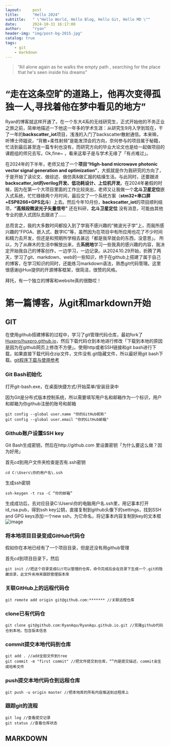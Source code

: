```yaml
---
layout:     post
title:      "Hello 2024"
subtitle:   " \"Hello World, Hello Blog, Hello Git, Hello MD \""
date:       2024-10-31 16:17:00
author:     "ryan"
header-img: "img/post-bg-2015.jpg"
catalog: true
tags:
    - git
    - markdown
---
```


> “All alone again as he walks the empty path , searching for the place that he's seen inside his dreams”

# “走在这条空旷的道路上，他再次变得孤独一人,寻找着他在梦中看见的地方”

Ryan的博客就这样开通了。在一个东大4系的无线研究生，正式开始他的不务正业之旅之前，简单地描述一下他这一年多的学术生涯：从研究生9月入学到现在，干了一年的**backscatter_iot**项目，浅浅的入门了backscatter散射通信。本来嘛，听博士师姐说，“背散+柔性射频”是能发顶会的方向，奈何参与的项目属于秘籍，忙活到最后甚至连一篇专利也没有，而研究方向的毕业大论文也是给一起做项目的课题组的师兄去写。Ok,fine~ ，看来这辈子是与学术无缘了「有点难过」。

在2024年的下半年，老师又给了一个**项目“High-band microwave photonic vector signal generation and optimization”**，大抵就是作为我研究的方向了，于是开始了读论文、做综述、做仿真&做汇报的枯燥生活。与此同时，还要跟进**backscatter_iot的verilog开发、低功耗设计、上位机开发**。在2024年暑假的时候，因为在第一个大项目里面的工作比较突出，老师又让我做一个**北斗卫星定位**嵌入式系统，忙忙碌碌两个月时间，最后交了一个系统方案（**stm32+串口屏+ESP8266+GPS北斗**）上去。然后今年10月份，**backscatter_iot**的项目顺利结项，**“高频段微波光子矢量信号”** 还在科研，**北斗卫星定位** 没有消息，可能由其他专业的嵌入式团队去跟进了……

总而言之，我的大多数时间都投入到了学我不感兴趣的“微波光子学”上，而我所感兴趣的“FPGA、嵌入式、数字IC”等，虽然因为在项目中有所应用也花了不少时间和精力去开发，但还是和预期所学相去甚远「都是我早就会的东西，没意思」。 所以，为了从麻木的生活中解放出来，去**系统地**学习一些我真的感兴趣的内容，我决定开始我自己的博客创作，一边学习，一边记录。从2024.10.29开始，折腾了两天，学习了git、markdown、web的一些知识，终于在github上搭建了属于自己的博客，在学习知识的同时，还能练习markdown语法，熟悉git代码管理。这里很感谢@Hux提供的开源博客框架，很简洁，很赞的风格。

拜托，有一个独立的博客和website真的很酷哎！

# 第一篇博客，从git和markdown开始
## GIT
在使用github搭建博客的过程中，学习了git管理代码仓库，最初fork了 [Huxpro/huxpro.github.io][1]，然后下载代码仓到本地进行修改「下载到本地的原因是因为在github网页上修改不方便」。使用http或者SSH链接和git bash进行下载，如果直接下载代码仓zip文件，文件没有.git隐藏文件，所以最好用git bash下载。[git程序下载与使用参考][2]
### Git Bash初始化
打开git-bash.exe，在桌面快捷方式/开始菜单/安装目录中

因为Git是分布式版本控制系统，所以需要填写用户名和邮箱作为一个标识，用户和邮箱为你github注册的账号和邮箱
```
git config --global user.name "你的GitHub昵称"
git config --global user.email "你的GitHub邮箱"
```
### Github账户设置SSH key
Git Bash生成密钥，然后在http://github.com 里设置密钥「为什么要这么做？因为好用」

首先cd到用户文件夹检查是否有.ssh密钥
```
cd C:\Users\你的用户名\.ssh
```
生成ssh密钥
```
ssh-keygen -t rsa -C “你的邮箱”
```
生成成功后，去对应目录C:\Users\你的电脑用户名\.ssh里，用记事本打开id_rsa.pub，得到ssh key公钥，直接复制到github头像下的settings，找到SSH and GPG keys添加一个new ssh，为它命名，将记事本内容复制到key的文本框
![image](https://github.com/user-attachments/assets/e7434372-9ea3-41f5-9550-b0424bf42a6b)
### 将本地项目目录变成GitHub代码仓
假如你在本地已经有了一个项目目录，但是还没有用github管理

首先cd到项目目录下，然后
```
git init //把这个目录变成Git可以管理的仓库，命令完成后会在目录下生成一个.git的隐藏目录，此文件夹用来跟踪管理版本库
```
### 关联GitHub上的远程代码仓
```
git remote add origin git@github.com:******* //关联远程仓库
```
### clone已有代码仓
```
git clone git@github.com:RyanAqu/RyanAqu.github.io.git //克隆github代码仓到本地，包含版本信息
```
### commit提交本地代码到仓库
```
git add . //add全部文件到tree 
git commit -m "first commit" //把文件提交到仓库，“”内是提交描述，commit会生成哈希文件
```
### push提交本地代码仓到远程仓库
```
git push -u origin master //把本地库的所有内容推送到远程库上
```
### 跟踪git的流程
```
git log //查看提交记录
git status //查看仓库状态
```
## MARKDOWN



[1]:https://github.com/Huxpro/huxpro.github.io
[2]:https://zhuanlan.zhihu.com/p/193140870
